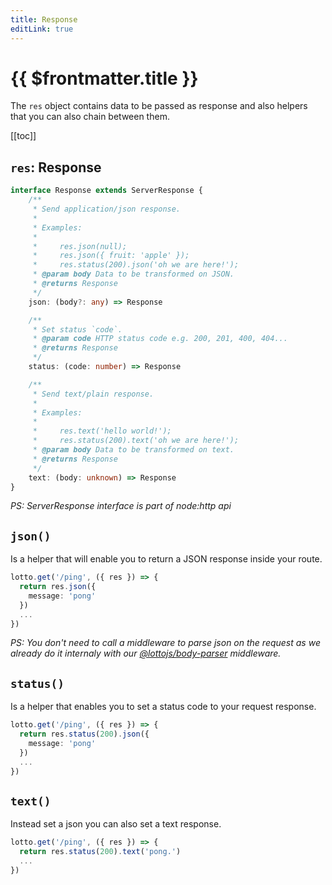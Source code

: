 ```yaml
---
title: Response
editLink: true
---
```


# {{ $frontmatter.title }}

The `res` object contains data to be passed as response and also helpers that you can also chain between them.

[[toc]]

## `res`: Response

```typescript
interface Response extends ServerResponse {
    /**
     * Send application/json response.
     *
     * Examples:
     *
     *     res.json(null);
     *     res.json({ fruit: 'apple' });
     *     res.status(200).json('oh we are here!');
     * @param body Data to be transformed on JSON.
     * @returns Response
     */
    json: (body?: any) => Response

    /**
     * Set status `code`.
     * @param code HTTP status code e.g. 200, 201, 400, 404...
     * @returns Response
     */
    status: (code: number) => Response

    /**
     * Send text/plain response.
     *
     * Examples:
     *
     *     res.text('hello world!');
     *     res.status(200).text('oh we are here!');
     * @param body Data to be transformed on text.
     * @returns Response
     */
    text: (body: unknown) => Response
}
```
_PS: ServerResponse interface is part of node:http api_

## `json()`

Is a helper that will enable you to return a JSON response inside your route.

```typescript
lotto.get('/ping', ({ res }) => {
  return res.json({
    message: 'pong'
  })
  ...
})
```
_PS: You don't need to call a middleware to parse json on the request as we already do it internaly with our [@lottojs/body-parser](../middlewares/body-parser) middleware._


## `status()`

Is a helper that enables you to set a status code to your request response.

```typescript
lotto.get('/ping', ({ res }) => {
  return res.status(200).json({
    message: 'pong'
  })
  ...
})
```

## `text()`

Instead set a json you can also set a text response.

```typescript
lotto.get('/ping', ({ res }) => {
  return res.status(200).text('pong.')
  ...
})
```